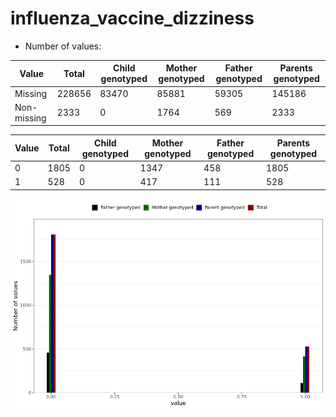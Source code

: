 # influenza_vaccine_dizziness
- Number of values:

| Value | Total | Child genotyped | Mother genotyped | Father genotyped | Parents genotyped |
| ----- | ----- | --------------- | ---------------- | ---------------- |---------------- |
| Missing | 228656 | 83470 | 85881 | 59305 | 145186 |
| Non-missing | 2333 | 0 | 1764 | 569 | 2333 |

| Value | Total | Child genotyped | Mother genotyped | Father genotyped | Parents genotyped |
| ----- | ----- | --------------- | ---------------- | ---------------- |---------------- |
| 0 | 1805 | 0 | 1347 | 458 | 1805 |
| 1 | 528 | 0 | 417 | 111 | 528 |



![](influenza_vaccine_dizziness_n.png)



